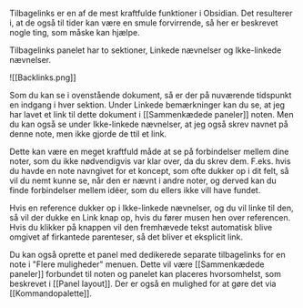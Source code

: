 Tilbagelinks er en af de mest kraftfulde funktioner i Obsidian. Det resulterer i, at de også til tider kan være en smule forvirrende, så her er beskrevet nogle ting, som måske kan hjælpe.

Tilbagelinks panelet har to sektioner, Linkede nævnelser og Ikke-linkede nævnelser.

![[Backlinks.png]]

Som du kan se i ovenstående dokument, så er der på nuværende tidspunkt en indgang i hver sektion.
Under Linkede bemærkninger kan du se, at jeg har lavet et link til dette dokument i [[Sammenkædede paneler]] noten. Men du kan også se under Ikke-linkede nævnelser, at jeg også skrev navnet på denne note, men ikke gjorde de ttil et link.

Dette kan være en meget kraftfuld måde at se på forbindelser mellem dine noter, som du ikke nødvendigvis var klar over, da du skrev dem. F.eks. hvis du havde en note navngivet for et koncept, som ofte dukker op i dit felt, så vil du nemt kunne se, når den er nævnt i andre noter, og derved kan du finde forbindelser mellem idéer, som du ellers ikke vill have fundet.

Hvis en reference dukker op i Ikke-linkede nævnelser, og du vil linke til den, så vil der dukke en Link knap op, hvis du fører musen hen over referencen. Hvis du klikker på knappen vil den fremhævede tekst automatisk blive omgivet af firkantede parenteser, så det bliver et eksplicit link.

Du kan også oprette et panel med dedikerede separate tilbagelinks for en note i "Flere muligheder" menuen. Dette vil være [[Sammenkædede paneler]] forbundet til noten og panelet kan placeres hvorsomhelst, som beskrevet i [[Panel layout]]. Der er også en mulighed for at gøre det via [[Kommandopalette]].
